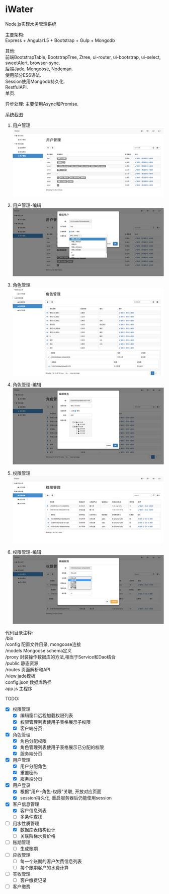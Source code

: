 # iWater
Node.js实现水务管理系统

主要架构:   
Express + Angular1.5 + Bootstrap + Gulp + Mongodb  

其他:   
前端BootstrapTable, BootstrapTree, Ztree, ui-router, ui-bootstrap, ui-select, sweetAlert, browser-sync.     
后端Jade, Mongoose, Nodeman.  
使用部分ES6语法.   
Session使用Mongodb持久化.  
RestfulAPI.    
单页.  

异步处理: 
主要使用Async和Promise.  

系统截图    
1. 用户管理  
![image](https://github.com/clouds8/iWater/blob/master/images/users.png)  

2. 用户管理-编辑     
![image](https://github.com/clouds8/iWater/blob/master/images/usersEdit.png)  

3. 角色管理    
![image](https://github.com/clouds8/iWater/blob/master/images/roles.png)    

4. 角色管理-编辑    
![image](https://github.com/clouds8/iWater/blob/master/images/rolesEdit.png)      

5. 权限管理    
![image](https://github.com/clouds8/iWater/blob/master/images/auths.png)    

6. 权限管理-编辑  
![image](https://github.com/clouds8/iWater/blob/master/images/authsEdit.png)    

代码目录注释:    
/bin  
/config     配置文件目录, mongoose连接  
/models     Mongoose schema定义  
/proxy      封装操作数据库的方法,相当于Service和Dao结合  
/public     静态资源  
/routes     页面解析和API  
/view       jade模板  
config.json     数据库路径  
app.js      主程序  

TODO:
- [x] 权限管理
  - [x] 编辑窗口远程加载权限列表
  - [x] 权限管理列表使用子表格展示子权限
  - [x] 客户端分页
- [x] 角色管理
  - [x] 角色分配权限  
  - [x] 角色管理列表使用子表格展示已分配的权限
  - [x] 服务端分页
- [x] 用户管理
  - [x] 用户分配角色
  - [x] 重置密码 
  - [x] 服务端分页
- [x] 用户登录
  - [x] 根据"用户-角色-权限"关联, 开放对应页面
  - [x] session持久化, 重启服务器后仍能使用session
- [x] 客户信息管理
  - [x] 客户信息列表
  - [ ] 多条件查找
- [ ] 用水性质管理
  - [x] 数据库表结构设计
  - [ ] 关联阶梯水费价格
- [ ] 账期管理
  - [ ] 生成账期 
- [ ] 应收管理
  - [ ] 每一个账期的客户欠费信息列表
  - [ ] 每个账期客户的水费计算
- [ ] 实收管理
  - [ ] 客户缴费记录
- [ ] 客户缴费  
